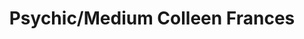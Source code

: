 ---
title: "Psychic/Medium Colleen Frances"
url: /wayne/psychic-medium-colleen-frances/
shop: shop
---